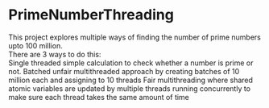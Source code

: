 # PrimeNumberThreading
This project explores multiple ways of finding the number of prime numbers upto 100 million.
<br>
There are 3 ways to do this:
<br>
Single threaded simple calculation to check whether a number is prime or not.
Batched unfair multithreaded approach by creating batches of 10 million each and assigning to 10 threads
Fair multithreading where shared atomic variables are updated by multiple threads running concurrently to make sure each thread takes the same amount of time
